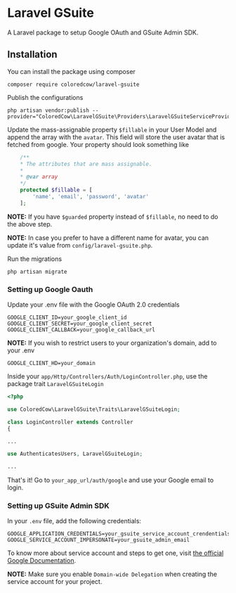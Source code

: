 # Laravel GSuite
A Laravel package to setup Google OAuth and GSuite Admin SDK.

## Installation
You can install the package using composer
```
composer require coloredcow/laravel-gsuite
```

Publish the configurations
```
php artisan vendor:publish --provider="ColoredCow\LaravelGSuite\Providers\LaravelGSuiteServiceProvider"
```

Update the mass-assignable property `$fillable` in your User Model and append the array with the `avatar`. This field will store the user avatar that is fetched from google. Your property should look something like
```php
    /**
    * The attributes that are mass assignable.
    *
    * @var array
    */
    protected $fillable = [
        'name', 'email', 'password', 'avatar'
    ];
```
**NOTE:** If you have `$guarded` property instead of `$fillable`, no need to do the above step.

**NOTE:** In case you prefer to have a different name for avatar, you can update it's value from `config/laravel-gsuite.php`.

Run the migrations
```
php artisan migrate
```

### Setting up Google Oauth
Update your .env file with the Google OAuth 2.0 credentials
```
GOOGLE_CLIENT_ID=your_google_client_id
GOOGLE_CLIENT_SECRET=your_google_client_secret
GOOGLE_CLIENT_CALLBACK=your_google_callback_url
```

**NOTE:** If you wish to restrict users to your organization's domain, add to your .env
```
GOOGLE_CLIENT_HD=your_domain
```

Inside your `app/Http/Controllers/Auth/LoginController.php`, use the package trait `LaravelGSuiteLogin`
```php
<?php

use ColoredCow\LaravelGSuite\Traits\LaravelGSuiteLogin;

class LoginController extends Controller
{

...

use AuthenticatesUsers, LaravelGSuiteLogin;

...
```

That's it! Go to `your_app_url/auth/google` and use your Google email to login.

### Setting up GSuite Admin SDK
In your `.env` file, add the following credentials:
```
GOOGLE_APPLICATION_CREDENTIALS=your_gsuite_service_account_crendentials
GOOGLE_SERVICE_ACCOUNT_IMPERSONATE=your_gsuite_admin_email
```
To know more about service account and steps to get one, visit [the official Google Documentation](https://developers.google.com/identity/protocols/OAuth2ServiceAccount).

**NOTE:** Make sure you enable `Domain-wide Delegation` when creating the service account for your project.

